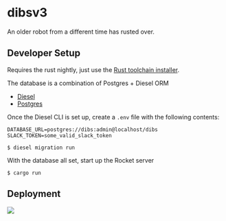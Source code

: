 # dibsv3

An older robot from a different time has rusted over.


## Developer Setup

Requires the rust nightly, just use the [Rust toolchain
installer](https://www.rustup.rs/).

The database is a combination of Postgres + Diesel ORM

- [Diesel](http://diesel.rs/guides/getting-started/)
- [Postgres](https://www.postgresql.org/)

Once the Diesel CLI is set up, create a `.env` file with the following contents:

```
DATABASE_URL=postgres://dibs:admin@localhost/dibs
SLACK_TOKEN=some_valid_slack_token
```

```
$ diesel migration run
```

With the database all set, start up the Rocket server

```
$ cargo run
```

## Deployment

![](https://m.popkey.co/02ce61/b0y4j.gif)
